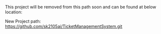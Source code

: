 This project will be removed from this path soon and can be found at below location:

New Project path: https://github.com/sk2105ai/TicketManagementSystem.git



